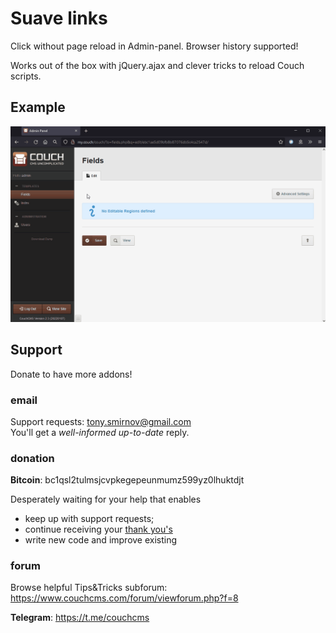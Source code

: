 
# Suave links

Click without page reload in Admin-panel. Browser history supported!

Works out of the box with jQuery.ajax and clever tricks to reload Couch scripts.

## Example

![NoReload.gif](img/NoReload.gif)

## Support


Donate to have more addons!

### email

Support requests: tony.smirnov@gmail.com<br>
You'll get a *well-informed up-to-date* reply.


### donation

**Bitcoin**: bc1qsl2tulmsjcvpkegepeunmumz599yz0lhuktdjt

Desperately waiting for your help that enables
- keep up with support requests;
- continue receiving your [thank you's](https://github.com/trendoman/Dignotas)
- write new code and improve existing

### forum

Browse helpful Tips&Tricks subforum: https://www.couchcms.com/forum/viewforum.php?f=8

**Telegram**: https://t.me/couchcms

